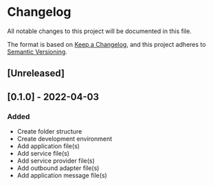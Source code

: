 # Changelog
All notable changes to this project will be documented in this file.

The format is based on [Keep a Changelog](https://keepachangelog.com/en/1.0.0/),
and this project adheres to [Semantic Versioning](https://semver.org/spec/v2.0.0.html).

## [Unreleased]

## [0.1.0] - 2022-04-03

### Added

- Create folder structure
- Create development environment
- Add application file(s)
- Add service file(s)
- Add service provider file(s)
- Add outbound adapter file(s)
- Add application message file(s)
